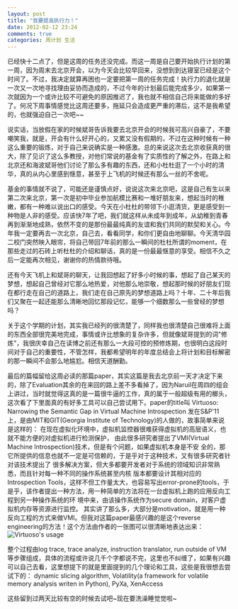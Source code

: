 ```yaml
---
layout: post
title: "我要提高执行力！"
date: 2012-02-12 23:24
comments: true
categories: 周计划 生活 
---
```


已经快十二点了，但是这周的任务还没完成。而这一周是自己要开始执行计划的第一周，因为周末去北京开会，以为今天会比较早回来，没想到到达寝室已经是这个时间了。不过，我决定就算再困也一定要把第一周的任务完成！执行力的退化就是一次又一次地寻找理由妥协而造成的，不过今年的计划最后能完成多少，如果第一次就因为一个或许比较不可避免的原因推迟了，我也就不相信自己将来能做的多好了。何况下周事情感觉比这周还要多，拖延只会造成更严重的滞后，这不是我希望的，也就强迫自己一次吧~~

说实话，当放假在家的时候斌哥告诉我要去北京开会的时候我可高兴自豪了，不要嘲笑我，就是，开会有什么好开心的，又累又没有假期的，不过在这种时候有一种这么重要的锻炼，对于自己来说确实是一种感激。总的来说这次去北京收获真的很大，除了见识了这么多教授，对他们常说的基金有了实质性的了解之外，在路上和北京还和海波斌哥他们讨论了那么多有趣的东西，还和小杜杜逛了一个小时的清华，真的从内心里感到惬意，甚至于上飞机的时候还有那么一丝的不舍呢。

基金的事情就不说了，可能还是谨慎点好，说说这次来北京吧，这是自己有生以来第二次来北京，第一次是初中毕业参加航模比赛和一堆好朋友来，想起当时的稚嫩，都有一种难以说出口的感受。今天在小杜杜的带领下小逛清货，更是感受到一种物是人非的感受。应该快7年了吧，我们就这样从未成年到成年，从幼稚到青春再到渐渐地成熟，依然不变的是那份最最纯真的友谊和我们共同的默契和关心。今年我一定要再去一次北京，自己去，看看同学，和你们更自由地聊聊。今天清华园二校门突然映入眼帘，将自己带回7年前的那么一瞬间的杜杜所谓的moment，在那些走过的石砖上听杜杜的介绍和聊话，真的是一份最最惬意的享受。相信不久之后一定能再次相见，谢谢你的热情款待哦。

还有今天飞机上和斌哥的聊天，让我回想起了好多小时候的事，想起了自己某天的梦想，想起自己曾经对它那么地热爱，对他那么地崇敬，想起那时候的好朋友们现在都行走在自己的道路上，我们走在自己原先的梦想道路上吗？十年、二十年后我们又聚在一起还能那么清晰地回忆那段记忆，能够一个细数那么一些曾经的梦想吗？

关于这个学期的计划，其实我已经列的很清楚了，同样我也很清楚自己很难将上面的东西全部很完美地完成，事情或许比想象的复杂许多，但就像斌哥提到的词"修炼"，我很庆幸自己在读博之前还有那么一大段可控的预修炼期，也很明白这段时间对于自己的重要性，不管怎样，我都希望明年的年度总结会上将计划和目标解密的那一瞬间不会那么地尴尬。相信天道酬勤。

最后的篇幅留给这周必读的那篇paper，其实这篇是我去北京前一天才决定下来的，除了Evaluation其余的在来回的路上差不多看掉了，因为Naruil在周四的组会上讲过，当时就觉得这真的是一篇很牛逼的工作，真的属于一般超级有用的榔头，这次看了下里面真的有好多工具可以自己尝试用下。paper的title叫
        Virtuoso: Narrowing the Semantic Gap in Virtual Machine Introspection
发在S&P'11上，是由MIT和GIT(Georgia Institute of Technology)的人做的，故事简单来说是这样的：
        在现在虚拟化环境中，虚拟机监控器很难获得虚拟机的高层语义，也就不能方便的对虚拟机进行检测保护，
        由此很多研究者提出了VMI(Virtual Machine Introspection)技术，但是有个问题，如果虚拟机本身是不安
        全的，那它所提供的信息也就不一定是可信赖的，于是乎对于这种技术，又有很多研究者针对该技术提出了
        很多解决方案，但大多都要开发者对于系统的领域知识非常熟悉，而且针对每一种不同的操作系统甚至内核
        版本都要设计其相对应的Introspection Tools，这样不但工作量太大，也容易写出error-prone的tools，于
        是乎，该作者提出一种方法，用一种简单的方法将在一台虚拟机上跑的应用反向工程到另一种操作系统的环
        境中来，由该操作系统作为secure domain，对客户虚拟机内存等资源进行监控。
其实讲了那么多，大部分是motivation，就是用一种反向工程的方式来做VMI。但我对这篇paper最感兴趣的是这个reverse engineering的方法！这个方法由作者的一张图可以很清晰地表达出来：
![Virtuoso's usage](http://ytliu.github.com/images/2012-02-12-1.png "An example of Virtuoso's usage")

整个过程由log trace, trace analyze, instruction translator, run outside of VM等步骤组成，具体的流程或许说几千个字都说不完，这里也不纠缠了，如果有兴趣可以自己去看，这里想提下的就是里面提到的几个理论和工具，这些是我很想去尝试下的：
        dynamic slicing algorithm, Volatility(a framework for volatile memory analysis writen in Python), 
        PyXa, XenAccess

这些留到过两天比较有空的时候去试吧~现在要洗澡睡觉觉啦~
